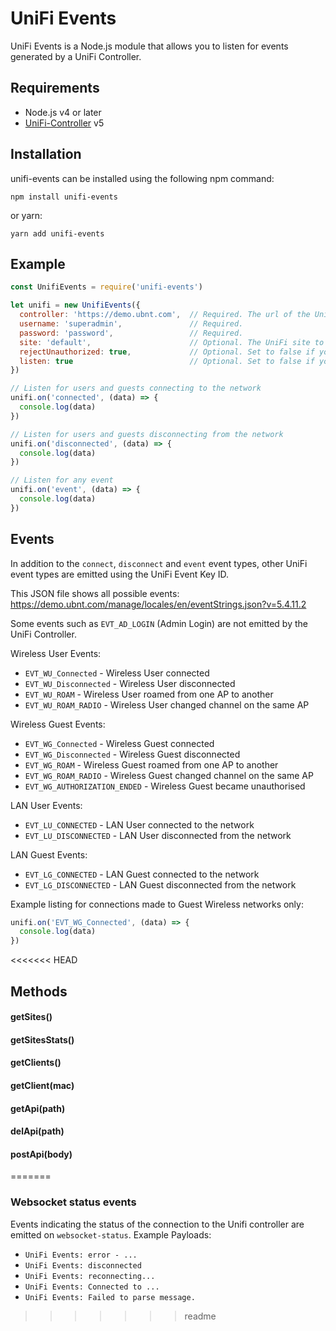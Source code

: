 # UniFi Events

UniFi Events is a Node.js module that allows you to listen for events generated by a UniFi Controller.

## Requirements

* Node.js v4 or later
* [UniFi-Controller](https://www.ubnt.com/download/unifi) v5

## Installation

unifi-events can be installed using the following npm command:

```
npm install unifi-events
```

or yarn:

```
yarn add unifi-events
```

## Example

```javascript
const UnifiEvents = require('unifi-events')

let unifi = new UnifiEvents({
  controller: 'https://demo.ubnt.com',  // Required. The url of the UniFi Controller
  username: 'superadmin',               // Required.
  password: 'password',                 // Required.
  site: 'default',                      // Optional. The UniFi site to connect to, if not set will use the default site.
  rejectUnauthorized: true,             // Optional. Set to false if you don't have a valid SSL
  listen: true                          // Optional. Set to false if you don't want to listen for events
})

// Listen for users and guests connecting to the network
unifi.on('connected', (data) => {
  console.log(data)
})

// Listen for users and guests disconnecting from the network
unifi.on('disconnected', (data) => {
  console.log(data)
})

// Listen for any event
unifi.on('event', (data) => {
  console.log(data)
})
```

## Events

In addition to the ```connect```, ```disconnect``` and ```event``` event types, other UniFi event types are emitted using the UniFi Event Key ID.

This JSON file shows all possible events: https://demo.ubnt.com/manage/locales/en/eventStrings.json?v=5.4.11.2

Some events such as ```EVT_AD_LOGIN``` (Admin Login) are not emitted by the UniFi Controller.

Wireless User Events:

* ```EVT_WU_Connected``` - Wireless User connected
* ```EVT_WU_Disconnected``` - Wireless User disconnected
* ```EVT_WU_ROAM``` - Wireless User roamed from one AP to another
* ```EVT_WU_ROAM_RADIO``` - Wireless User changed channel on the same AP

Wireless Guest Events:

* ```EVT_WG_Connected``` - Wireless Guest connected
* ```EVT_WG_Disconnected``` - Wireless Guest disconnected
* ```EVT_WG_ROAM``` - Wireless Guest roamed from one AP to another
* ```EVT_WG_ROAM_RADIO``` - Wireless Guest changed channel on the same AP
* ```EVT_WG_AUTHORIZATION_ENDED``` - Wireless Guest became unauthorised

LAN User Events:

* ```EVT_LU_CONNECTED``` - LAN User connected to the network
* ```EVT_LU_DISCONNECTED``` - LAN User disconnected from the network

LAN Guest Events:

* ```EVT_LG_CONNECTED``` - LAN Guest connected to the network
* ```EVT_LG_DISCONNECTED``` - LAN Guest disconnected from the network

Example listing for connections made to Guest Wireless networks only:

```javascript
unifi.on('EVT_WG_Connected', (data) => {
  console.log(data)
})
```

<<<<<<< HEAD
## Methods

#### getSites()

#### getSitesStats()

#### getClients()

#### getClient(mac)

#### getApi(path)

#### delApi(path)

#### postApi(body)
=======
### Websocket status events

Events indicating the status of the connection to the Unifi controller are emitted on `websocket-status`. Example
Payloads:

* `UniFi Events: error - ...`
* `UniFi Events: disconnected`
* `UniFi Events: reconnecting...`
* `UniFi Events: Connected to ...`
* `UniFi Events: Failed to parse message.`
>>>>>>> readme
